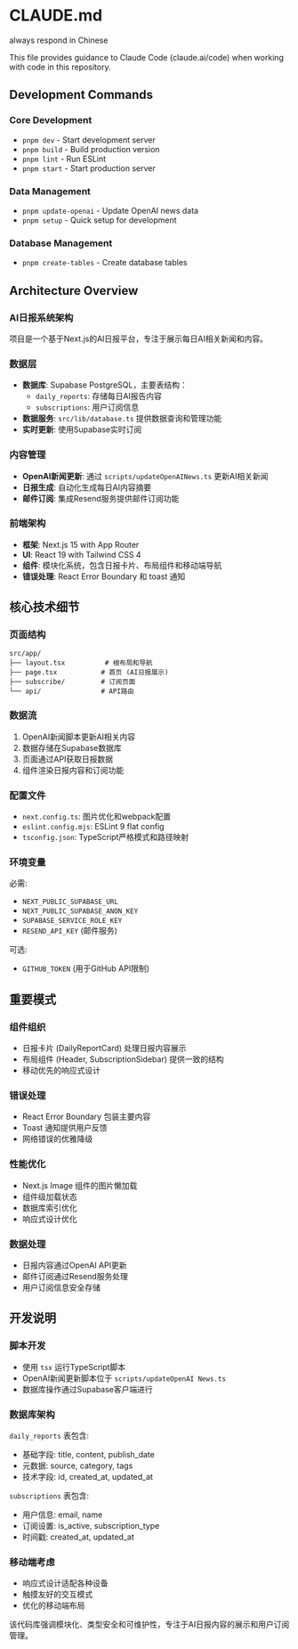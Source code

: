 # CLAUDE.md

always respond in Chinese

This file provides guidance to Claude Code (claude.ai/code) when working with code in this repository.

## Development Commands

### Core Development
- `pnpm dev` - Start development server
- `pnpm build` - Build production version
- `pnpm lint` - Run ESLint
- `pnpm start` - Start production server

### Data Management
- `pnpm update-openai` - Update OpenAI news data
- `pnpm setup` - Quick setup for development

### Database Management
- `pnpm create-tables` - Create database tables

## Architecture Overview

### AI日报系统架构
项目是一个基于Next.js的AI日报平台，专注于展示每日AI相关新闻和内容。

### 数据层
- **数据库**: Supabase PostgreSQL，主要表结构：
  - `daily_reports`: 存储每日AI报告内容
  - `subscriptions`: 用户订阅信息
- **数据服务**: `src/lib/database.ts` 提供数据查询和管理功能
- **实时更新**: 使用Supabase实时订阅

### 内容管理
- **OpenAI新闻更新**: 通过 `scripts/updateOpenAINews.ts` 更新AI相关新闻
- **日报生成**: 自动化生成每日AI内容摘要
- **邮件订阅**: 集成Resend服务提供邮件订阅功能

### 前端架构
- **框架**: Next.js 15 with App Router
- **UI**: React 19 with Tailwind CSS 4
- **组件**: 模块化系统，包含日报卡片、布局组件和移动端导航
- **错误处理**: React Error Boundary 和 toast 通知

## 核心技术细节

### 页面结构
```
src/app/
├── layout.tsx          # 根布局和导航
├── page.tsx           # 首页 (AI日报展示)
├── subscribe/         # 订阅页面
└── api/               # API路由
```

### 数据流
1. OpenAI新闻脚本更新AI相关内容
2. 数据存储在Supabase数据库
3. 页面通过API获取日报数据
4. 组件渲染日报内容和订阅功能

### 配置文件
- `next.config.ts`: 图片优化和webpack配置
- `eslint.config.mjs`: ESLint 9 flat config
- `tsconfig.json`: TypeScript严格模式和路径映射

### 环境变量
必需:
- `NEXT_PUBLIC_SUPABASE_URL`
- `NEXT_PUBLIC_SUPABASE_ANON_KEY`
- `SUPABASE_SERVICE_ROLE_KEY`
- `RESEND_API_KEY` (邮件服务)

可选:
- `GITHUB_TOKEN` (用于GitHub API限制)

## 重要模式

### 组件组织
- 日报卡片 (DailyReportCard) 处理日报内容展示
- 布局组件 (Header, SubscriptionSidebar) 提供一致的结构
- 移动优先的响应式设计

### 错误处理
- React Error Boundary 包装主要内容
- Toast 通知提供用户反馈
- 网络错误的优雅降级

### 性能优化
- Next.js Image 组件的图片懒加载
- 组件级加载状态
- 数据库索引优化
- 响应式设计优化

### 数据处理
- 日报内容通过OpenAI API更新
- 邮件订阅通过Resend服务处理
- 用户订阅信息安全存储

## 开发说明

### 脚本开发
- 使用 `tsx` 运行TypeScript脚本
- OpenAI新闻更新脚本位于 `scripts/updateOpenAI News.ts`
- 数据库操作通过Supabase客户端进行

### 数据库架构
`daily_reports` 表包含:
- 基础字段: title, content, publish_date
- 元数据: source, category, tags
- 技术字段: id, created_at, updated_at

`subscriptions` 表包含:
- 用户信息: email, name
- 订阅设置: is_active, subscription_type
- 时间戳: created_at, updated_at

### 移动端考虑
- 响应式设计适配各种设备
- 触摸友好的交互模式
- 优化的移动端布局

该代码库强调模块化、类型安全和可维护性，专注于AI日报内容的展示和用户订阅管理。